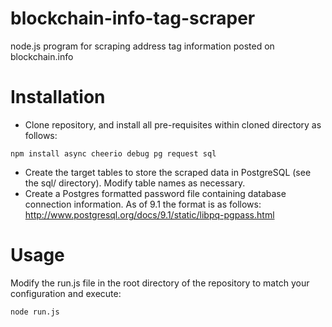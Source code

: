 blockchain-info-tag-scraper
===========================

node.js program for scraping address tag information posted on blockchain.info

Installation
============

- Clone repository, and install all pre-requisites within cloned directory as follows:

```
npm install async cheerio debug pg request sql
```
- Create the target tables to store the scraped data in PostgreSQL (see the sql/ directory). Modify table names as necessary.
- Create a Postgres formatted password file containing database connection information. As of 9.1 the format is as follows:
http://www.postgresql.org/docs/9.1/static/libpq-pgpass.html


Usage
=====

Modify the run.js file in the root directory of the repository to match your configuration and execute:

```
node run.js
````
